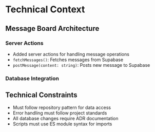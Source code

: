 # Technical Context

## Message Board Architecture

### Server Actions
- Added server actions for handling message operations
- `fetchMessages()`: Fetches messages from Supabase
- `postMessage(content: string)`: Posts new message to Supabase

### Database Integration
## Technical Constraints
- Must follow repository pattern for data access
- Error handling must follow project standards
- All database changes require ADR documentation
- Scripts must use ES module syntax for imports
